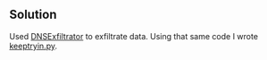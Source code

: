 ## Solution

Used [DNSExfiltrator](https://github.com/Arno0x/DNSExfiltrator/blob/master/dnsexfiltrator.py) to exfiltrate data. Using that same code I wrote [keeptryin.py](keeptryin.py).
